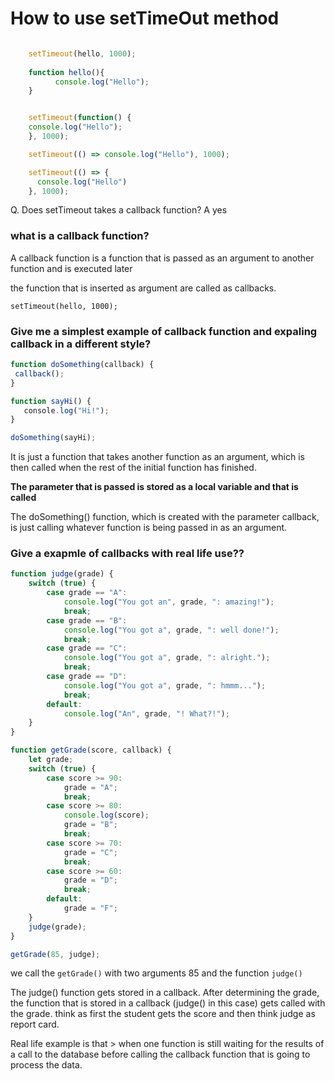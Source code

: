 # How to use setTimeOut method

```javascript

    setTimeout(hello, 1000);
       
    function hello(){
          console.log("Hello");
    }


    setTimeout(function() {
    console.log("Hello");
    }, 1000);

    setTimeout(() => console.log("Hello"), 1000);

    setTimeout(() => {
      console.log("Hello")
    }, 1000);
```


Q. Does setTimeout takes a callback function?
A  yes

### what is a callback function?

A callback function is a function that is passed as an argument to another function and is executed later

the function that is inserted as argument are called as callbacks.

`setTimeout(hello, 1000);`


### Give me a simplest example of callback function and expaling callback in a different style?

``` javascript
function doSomething(callback) {
 callback();
}

function sayHi() {
   console.log("Hi!");
}

doSomething(sayHi);
```

It is just a function that takes another function as an argument, which is then called when the rest of the initial function has finished.

**The parameter that is passed is stored as a local variable and that is called**

The doSomething() function, which is created with the parameter callback, is just calling whatever function is being passed in as an argument.

### Give a exapmle of callbacks with real life use??

```javascript
function judge(grade) {
    switch (true) {
        case grade == "A":
            console.log("You got an", grade, ": amazing!");
            break;
        case grade == "B":
            console.log("You got a", grade, ": well done!");
            break;
        case grade == "C":
            console.log("You got a", grade, ": alright.");
            break;
        case grade == "D":
            console.log("You got a", grade, ": hmmm...");
            break;
        default:
            console.log("An", grade, "! What?!");
    }
}

function getGrade(score, callback) {
    let grade;
    switch (true) {
        case score >= 90:
            grade = "A";
            break;
        case score >= 80:
            console.log(score);
            grade = "B";
            break;
        case score >= 70:
            grade = "C";
            break;
        case score >= 60:
            grade = "D";
            break;
        default:
            grade = "F";
    }
    judge(grade);
}

getGrade(85, judge);
```

we call the `getGrade()` with two arguments 85 and the function `judge()`

The judge() function gets stored in a callback. After determining the grade, the function that is stored in a callback (judge() in this case) gets called with the grade. think as first the student gets the score and then think judge as report card.

Real life example is that > when one function is still waiting for the results of a call to the database before calling the callback function that is going to process the data.


